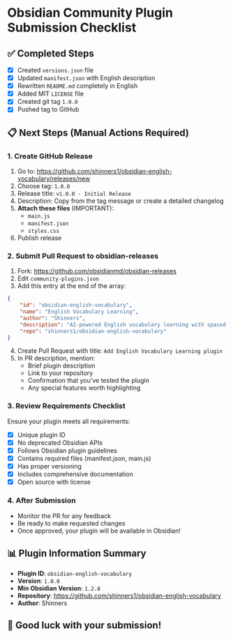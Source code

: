 # Obsidian Community Plugin Submission Checklist

## ✅ Completed Steps

- [x] Created `versions.json` file
- [x] Updated `manifest.json` with English description
- [x] Rewritten `README.md` completely in English
- [x] Added MIT `LICENSE` file
- [x] Created git tag `1.0.0`
- [x] Pushed tag to GitHub

## 📋 Next Steps (Manual Actions Required)

### 1. Create GitHub Release
1. Go to: https://github.com/shinners1/obsidian-english-vocabulary/releases/new
2. Choose tag: `1.0.0`
3. Release title: `v1.0.0 - Initial Release`
4. Description: Copy from the tag message or create a detailed changelog
5. **Attach these files** (IMPORTANT):
   - `main.js`
   - `manifest.json`
   - `styles.css`
6. Publish release

### 2. Submit Pull Request to obsidian-releases
1. Fork: https://github.com/obsidianmd/obsidian-releases
2. Edit `community-plugins.json`
3. Add this entry at the end of the array:
```json
{
    "id": "obsidian-english-vocabulary",
    "name": "English Vocabulary Learning",
    "author": "Shinners",
    "description": "AI-powered English vocabulary learning with spaced repetition algorithm. Features flashcards, TTS pronunciation, and SM-2 algorithm for optimal learning.",
    "repo": "shinners1/obsidian-english-vocabulary"
}
```
4. Create Pull Request with title: `Add English Vocabulary Learning plugin`
5. In PR description, mention:
   - Brief plugin description
   - Link to your repository
   - Confirmation that you've tested the plugin
   - Any special features worth highlighting

### 3. Review Requirements Checklist
Ensure your plugin meets all requirements:
- [x] Unique plugin ID
- [x] No deprecated Obsidian APIs
- [x] Follows Obsidian plugin guidelines
- [x] Contains required files (manifest.json, main.js)
- [x] Has proper versioning
- [x] Includes comprehensive documentation
- [x] Open source with license

### 4. After Submission
- Monitor the PR for any feedback
- Be ready to make requested changes
- Once approved, your plugin will be available in Obsidian!

## 📊 Plugin Information Summary

- **Plugin ID**: `obsidian-english-vocabulary`
- **Version**: `1.0.0`
- **Min Obsidian Version**: `1.2.8`
- **Repository**: https://github.com/shinners1/obsidian-english-vocabulary
- **Author**: Shinners

## 🎉 Good luck with your submission! 